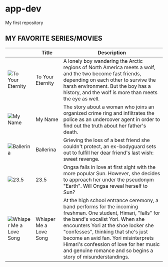 # app-dev
My first repository

## MY FAVORITE SERIES/MOVIES

|  | Title | Description |
| ----------- | ----------- | ----------- |
| ![To Your Eternity](https://cdn.myanimelist.net/images/anime/1415/111742l.jpg) | To Your Eternity | A lonely boy wandering the Arctic regions of North America meets a wolf, and the two become fast friends, depending on each other to survive the harsh environment. But the boy has a history, and the wolf is more than meets the eye as well. |
| ![My Name](https://upload.wikimedia.org/wikipedia/en/9/9c/My_Name_TV_series.jpg) | My Name | The story about a woman who joins an organized crime ring and infiltrates the police as an undercover agent in order to find out the truth about her father's death. |
| ![Ballerina](https://i.mydramalist.com/1w3pYK_4f.jpg) | Ballerina | Grieving the loss of a best friend she couldn't protect, an ex-bodyguard sets out to fulfill her dear friend's last wish: sweet revenge. |
| ![23.5](https://media.themoviedb.org/t/p/w300_and_h450_bestv2/qbJSWQWNCVnRIG4nNk2pVN1NFTK.jpg) | 23.5 | Ongsa falls in love at first sight with the more popular Sun. However, she decides to approach her under the pseudonym "Earth". Will Ongsa reveal herself to Sun? |
| ![Whisper Me a Love Song](https://static.wikia.nocookie.net/sasayaku-you-ni-koi-wo-utau/images/e/e5/Anime_Commemorative_Illustration_by_Minami_Yoshida.png) | Whisper Me a Love Song | At the high school entrance ceremony, a band performs for the incoming freshman. One student, Himari, "falls" for the band's vocalist Yori. When she encounters Yori at the shoe locker she "confesses", thinking that she's just become an avid fan. Yori misinterprets Himari's confession of love for her music and genuine romance and so begins a story of misunderstandings. |
